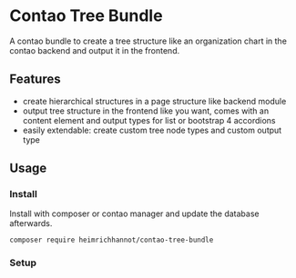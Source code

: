 # Contao Tree Bundle

A contao bundle to create a tree structure like an organization chart in the contao backend and output it in the frontend.

## Features

* create hierarchical structures in a page structure like backend module
* output tree structure in the frontend like you want, comes with an content element and output types for list or bootstrap 4 accordions
* easily extendable: create custom tree node types and custom output type

## Usage

### Install

Install with composer or contao manager and update the database afterwards.

    composer require heimrichhannot/contao-tree-bundle

### Setup

